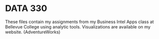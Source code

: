 # DATA 330
These files contain my assignments from my Business Intel Apps class at Bellevue College using analytic tools. Visualizations are available on my website. (AdventureWorks)
